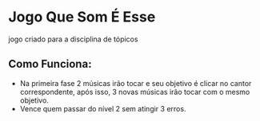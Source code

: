 # Jogo Que Som É Esse
jogo criado para a disciplina de tópicos

## Como Funciona:
- Na primeira fase 2 músicas irão tocar e seu objetivo é clicar no cantor correspondente, após isso, 3 novas músicas irão tocar com o mesmo objetivo. 
- Vence quem passar do nível 2 sem atingir 3 erros.
